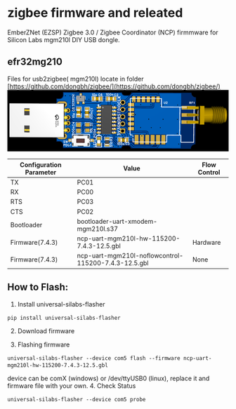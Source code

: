 # zigbee firmware and releated

EmberZNet (EZSP) Zigbee 3.0 / Zigbee Coordinator (NCP) firmmware for Silicon Labs mgm210l DIY USB dongle.

## efr32mg210

 Files for usb2zigbee( mgm210l) locate in folder [https://github.com/dongbh/zigbee/](https://github.com/dongbh/zigbee/)
![picture of diy usb dongle](../res/3d_pcb_mgm210l.png)

| Configuration Parameter  | Value |Flow Control|
|---------------|-----------|-----------|
| TX  | PC01 ||
| RX  | PC00 ||
| RTS | PC03 ||
| CTS | PC02 ||
| Bootloader | bootloader-uart-xmodem-mgm210l.s37 ||
| Firmware(7.4.3) | ncp-uart-mgm210l-hw-115200-7.4.3-12.5.gbl | Hardware|
| Firmware(7.4.3) | ncp-uart-mgm210l-noflowcontrol-115200-7.4.3-12.5.gbl | None|

## How to Flash:
1. Install universal-silabs-flasher
```
pip install universal-silabs-flasher
```
2. Download firmware

3. Flashing firmware
```
universal-silabs-flasher --device com5 flash --firmware ncp-uart-mgm210l-hw-115200-7.4.3-12.5.gbl
```
device can be comX (windows) or /dev/ttyUSB0 (linux), replace it and firmware file with your own.
4. Check Status
```
universal-silabs-flasher --device com5 probe
```
